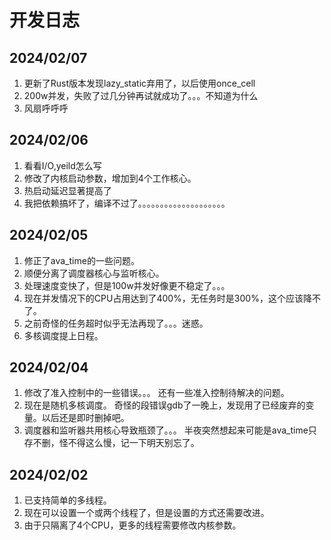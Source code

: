 # 开发日志
## 2024/02/07
1. 更新了Rust版本发现lazy_static弃用了，以后使用once_cell
2. 200w并发，失败了过几分钟再试就成功了。。。不知道为什么
3. 风扇呼呼呼

## 2024/02/06
1. 看看I/O,yeild怎么写
2. 修改了内核启动参数，增加到4个工作核心。
3. 热启动延迟显著提高了
4. 我把依赖搞坏了，编译不过了。。。。。。。。。。。。。。。。。。。。

## 2024/02/05
1. 修正了ava_time的一些问题。
2. 顺便分离了调度器核心与监听核心。
3. 处理速度变快了，但是100w并发好像更不稳定了。。。
4. 现在并发情况下的CPU占用达到了400%，无任务时是300%，这个应该降不了。
5. 之前奇怪的任务超时似乎无法再现了。。。迷惑。
6. 多核调度提上日程。

## 2024/02/04
1. 修改了准入控制中的一些错误。。。
   还有一些准入控制待解决的问题。
2. 现在是随机多核调度。
   奇怪的段错误gdb了一晚上，发现用了已经废弃的变量。以后还是即时删掉吧。
3. 调度器和监听器共用核心导致瓶颈了。。。
   半夜突然想起来可能是ava_time只存不删，怪不得这么慢，记一下明天别忘了。

## 2024/02/02
1. 已支持简单的多线程。
2. 现在可以设置一个或两个线程了，但是设置的方式还需要改进。
3. 由于只隔离了4个CPU，更多的线程需要修改内核参数。
